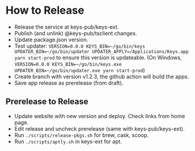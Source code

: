 # How to Release

- Release the service at keys-pub/keys-ext.
- Publish (and unlink) @keys-pub/tsclient changes.
- Update package.json version.
- Test updater: `VERSION=0.0.0 KEYS_BIN=~/go/bin/keys UPDATER_BIN=~/go/bin/updater UPDATER_APPLY=/Applications/Keys.app yarn start-prod` to ensure this version is updateable. (On Windows, `VERSION=0.0.0 KEYS_BIN=~/go/bin/keys.exe UPDATER_BIN=~/go/bin/updater.exe yarn start-prod`)
- Create branch with version v1.2.3, the github action will build the apps.
- Save app release as prerelease (from draft).

## Prerelease to Release

- Update website with new version and deploy. Check links from home page.
- Edit release and uncheck prerelease (same with keys-pub/keys-ext).
- Run `./scripts/release-pkgs.sh` for brew, cask, scoop.
- Run `./scripts/aptly.sh` in keys-ext for apt.
